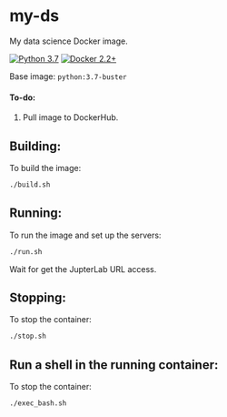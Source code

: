 # my-ds
My data science Docker image.


[![Python 3.7](https://img.shields.io/badge/Python-3.7-gree.svg)](https://www.python.org/downloads/release/python-370/)
[![Docker 2.2+](https://img.shields.io/badge/Docker-2.2+-blue.svg)](https://www.python.org/downloads/release/python-370/)


Base image: `python:3.7-buster`

#### To-do:
1) Pull image to DockerHub.

## Building:
To build the image:

```bash
./build.sh
```

## Running:
To run the image and set up the servers:

```bash
./run.sh
```

Wait for get the JupterLab URL access.

## Stopping:
To stop the container:

```bash
./stop.sh
```

## Run a shell in the running container: 
To stop the container:

```bash
./exec_bash.sh
```